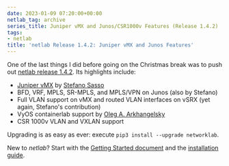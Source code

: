 ```yaml
---
date: 2023-01-09 07:20:00+00:00
netlab_tag: archive
series_title: Juniper vMX and Junos/CSR1000v Features (Release 1.4.2)
tags:
- netlab
title: 'netlab Release 1.4.2: Juniper vMX and Junos Features'
---
```

One of the last things I did before going on the Christmas break was to push out [netlab release 1.4.2](https://netlab.tools/release/1.4/#release-1-4-2). Its highlights include:

- [Juniper vMX](https://netlab.tools/platforms/) by [Stefano Sasso](https://www.linkedin.com/in/ssasso)
- BFD, VRF, MPLS, SR-MPLS, and MPLS/VPN on Junos (also by Stefano)
- Full VLAN support on vMX and routed VLAN interfaces on vSRX (yet again, Stefano's contribution)
- VyOS containerlab support by [Oleg A. Arkhangelsky](https://github.com/sysoleg)
- CSR 1000v VLAN and VXLAN support

Upgrading is as easy as ever: execute `pip3 install --upgrade networklab`.

New to *netlab*? Start with the [Getting Started document](https://netlab.tools/tutorials/) and the [installation guide](https://netlab.tools/install/).
